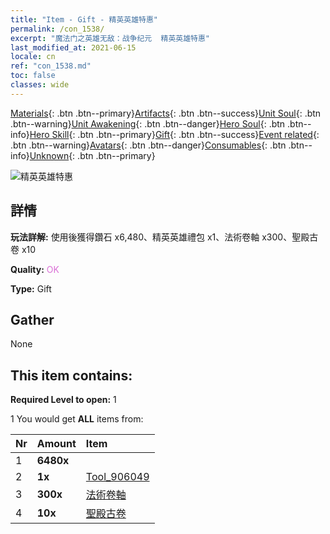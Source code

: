 ```yaml
---
title: "Item - Gift - 精英英雄特惠"
permalink: /con_1538/
excerpt: "魔法门之英雄无敌：战争纪元  精英英雄特惠"
last_modified_at: 2021-06-15
locale: cn
ref: "con_1538.md"
toc: false
classes: wide
---
```

 [Materials](/ItemsCN/){: .btn .btn--primary}[Artifacts](/ItemsCN/Artifacts/){: .btn .btn--success}[Unit Soul](/ItemsCN/UnitSoul/){: .btn .btn--warning}[Unit Awakening](/ItemsCN/UnitAwakening/){: .btn .btn--danger}[Hero Soul](/ItemsCN/HeroSoul/){: .btn .btn--info}[Hero Skill](/ItemsCN/HeroSkill/){: .btn .btn--primary}[Gift](/ItemsCN/Gift/){: .btn .btn--success}[Event related](/ItemsCN/Events/){: .btn .btn--warning}[Avatars](/ItemsCN/Avatars/){: .btn .btn--danger}[Consumables](/ItemsCN/Consumables/){: .btn .btn--info}[Unknown](/ItemsCN/Unknown/){: .btn .btn--primary}

 ![精英英雄特惠](/images/t/i_907117.png)

## 詳情
 **玩法詳解:** 使用後獲得鑽石 x6,480、精英英雄禮包 x1、法術卷軸 x300、聖殿古卷 x10

 **Quality:** <span style="color: #DA70D6">OK</span>

 **Type:** Gift

## Gather

  None

## This item contains:

 **Required Level to open:** 1

 1 You would get **ALL** items  from:

  | Nr | Amount |     Item    |
  |:---|:-------|:------------|
  | 1 |  **6480x** | <i class="fas fa-gem"/> |  | 
  | 2 |  **1x** | [Tool_906049](/cn/Items/con_1372/) |  | 
  | 3 |  **300x** | [法術卷軸](/cn/Items/con_694/) |  | 
  | 4 |  **10x** | [聖殿古卷](/cn/Items/con_697/) |  | 
